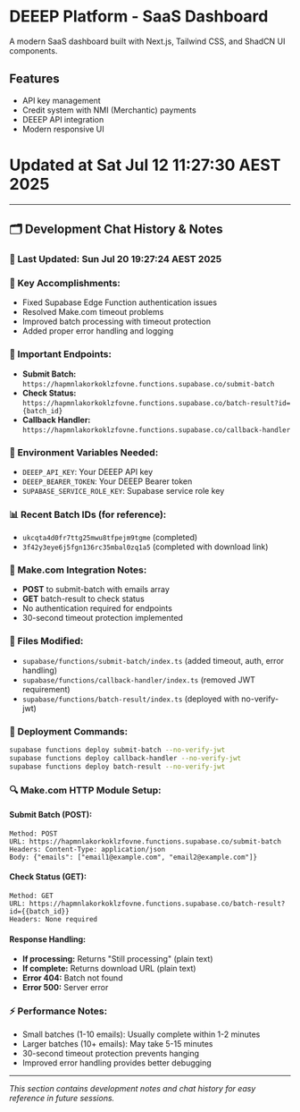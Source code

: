 # DEEEP Platform - SaaS Dashboard

A modern SaaS dashboard built with Next.js, Tailwind CSS, and ShadCN UI components.

## Features
- API key management
- Credit system with NMI (Merchantic) payments
- DEEEP API integration
- Modern responsive UI

# Updated at Sat Jul 12 11:27:30 AEST 2025

---

## 🗂️ Development Chat History & Notes

### 📅 Last Updated: Sun Jul 20 19:27:24 AEST 2025

### 🎯 Key Accomplishments:
- Fixed Supabase Edge Function authentication issues
- Resolved Make.com timeout problems
- Improved batch processing with timeout protection
- Added proper error handling and logging

### 🔗 Important Endpoints:
- **Submit Batch:** `https://hapmnlakorkoklzfovne.functions.supabase.co/submit-batch`
- **Check Status:** `https://hapmnlakorkoklzfovne.functions.supabase.co/batch-result?id={batch_id}`
- **Callback Handler:** `https://hapmnlakorkoklzfovne.functions.supabase.co/callback-handler`

### 🔧 Environment Variables Needed:
- `DEEEP_API_KEY`: Your DEEEP API key
- `DEEEP_BEARER_TOKEN`: Your DEEEP Bearer token
- `SUPABASE_SERVICE_ROLE_KEY`: Supabase service role key

### 📊 Recent Batch IDs (for reference):
- `ukcqta4d0fr7ttg25mwu8tfpejm9tgme` (completed)
- `3f42y3eye6j5fgn136rc35mbal0zq1a5` (completed with download link)

### 🔌 Make.com Integration Notes:
- **POST** to submit-batch with emails array
- **GET** batch-result to check status
- No authentication required for endpoints
- 30-second timeout protection implemented

### 📝 Files Modified:
- `supabase/functions/submit-batch/index.ts` (added timeout, auth, error handling)
- `supabase/functions/callback-handler/index.ts` (removed JWT requirement)
- `supabase/functions/batch-result/index.ts` (deployed with no-verify-jwt)

### 🚀 Deployment Commands:
```bash
supabase functions deploy submit-batch --no-verify-jwt
supabase functions deploy callback-handler --no-verify-jwt
supabase functions deploy batch-result --no-verify-jwt
```

### 🔍 Make.com HTTP Module Setup:

#### Submit Batch (POST):
```
Method: POST
URL: https://hapmnlakorkoklzfovne.functions.supabase.co/submit-batch
Headers: Content-Type: application/json
Body: {"emails": ["email1@example.com", "email2@example.com"]}
```

#### Check Status (GET):
```
Method: GET
URL: https://hapmnlakorkoklzfovne.functions.supabase.co/batch-result?id={{batch_id}}
Headers: None required
```

#### Response Handling:
- **If processing:** Returns "Still processing" (plain text)
- **If complete:** Returns download URL (plain text)
- **Error 404:** Batch not found
- **Error 500:** Server error

### ⚡ Performance Notes:
- Small batches (1-10 emails): Usually complete within 1-2 minutes
- Larger batches (10+ emails): May take 5-15 minutes
- 30-second timeout protection prevents hanging
- Improved error handling provides better debugging

---

*This section contains development notes and chat history for easy reference in future sessions.*
